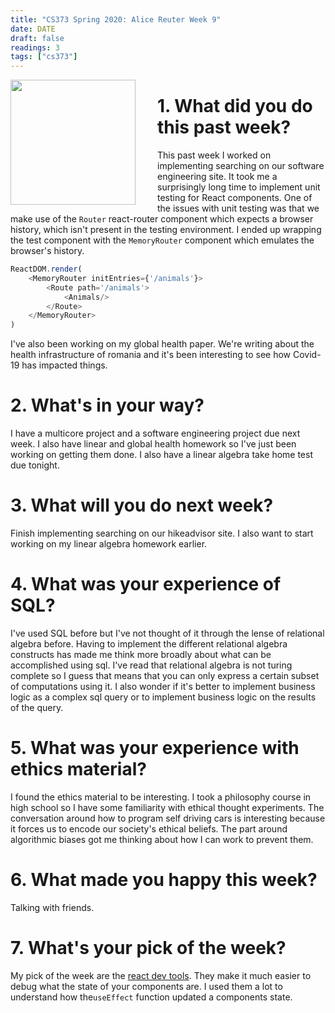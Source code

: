 ```yaml
---
title: "CS373 Spring 2020: Alice Reuter Week 9"
date: DATE
draft: false
readings: 3
tags: ["cs373"]
---
```


<img src="/img/cs373/linkedin.png" width="200" align="left" style="padding-right:2rem" />

# 1. What did you do this past week?

This past week I worked on implementing searching on our software engineering site. It took me a surprisingly long time to implement unit testing for React components. One of the issues with unit testing was that we make use of the `Router` react-router component which expects a browser history, which isn't present in the testing environment. I ended up wrapping the test component with  the `MemoryRouter` component which emulates the browser's history. 
```javascript
ReactDOM.render(
    <MemoryRouter initEntries={'/animals'}>
        <Route path='/animals'>
            <Animals/>
        </Route>
    </MemoryRouter>
)

```

I've also been working on my global health paper. We're writing about the health infrastructure of romania and it's been interesting to see how Covid-19 has impacted things. 

# 2. What's in your way?

I have a multicore project and a software engineering project due next week. I also have linear and global health homework so I've just been working on getting them done. I also have a linear algebra take home test due tonight.

# 3. What will you do next week?

Finish implementing searching on our hikeadvisor site. I also want to start working on my linear algebra homework earlier. 

# 4. What was your experience of SQL?

I've used SQL before but I've not thought of it through the lense of relational algebra before. Having to implement the different relational algebra constructs has made me think more broadly about what can be accomplished using sql. I've read that relational algebra is not turing complete so I guess that means that you can only express a certain subset of computations using it. I also wonder if it's better to implement business logic as a complex sql query or to implement business logic on the results of the query. 

# 5. What was your experience with ethics material?

I found the ethics material to be interesting. I took a philosophy course in high school so I have some familiarity with ethical thought experiments. The conversation around how to program self driving cars is interesting because it forces us to encode our society's ethical beliefs. The part around algorithmic biases got me thinking about how I can work to prevent them. 

# 6. What made you happy this week?

Talking with friends.

# 7. What's your pick of the week?

My pick of the week are the [react dev tools](https://chrome.google.com/webstore/detail/react-developer-tools/fmkadmapgofadopljbjfkapdkoienihi?hl=en). They make it much easier to debug what the state of your components are. I used them a lot to understand how the`useEffect` function updated a components state. 
